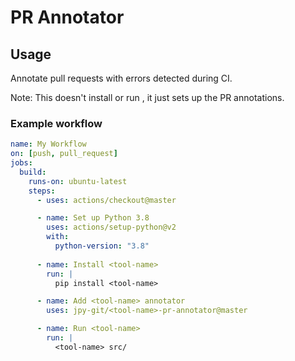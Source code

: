 # <tool-name> PR Annotator

## Usage

Annotate pull requests with <tool-name> errors detected during CI.

Note: This doesn't install or run <tool-name>, it just sets up the PR annotations.

### Example workflow

```yaml
name: My Workflow
on: [push, pull_request]
jobs:
  build:
    runs-on: ubuntu-latest
    steps:
      - uses: actions/checkout@master

      - name: Set up Python 3.8
        uses: actions/setup-python@v2
        with:
          python-version: "3.8"
        
      - name: Install <tool-name>
        run: |
          pip install <tool-name>

      - name: Add <tool-name> annotator
        uses: jpy-git/<tool-name>-pr-annotator@master

      - name: Run <tool-name>
        run: |
          <tool-name> src/
```
